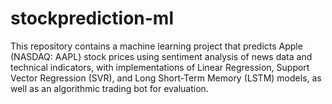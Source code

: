 # stockprediction-ml
This repository contains a machine learning project that predicts Apple (NASDAQ: AAPL) stock prices using sentiment analysis of news data and technical indicators, with implementations of Linear Regression, Support Vector Regression (SVR), and Long Short-Term Memory (LSTM) models, as well as an algorithmic trading bot for evaluation.
